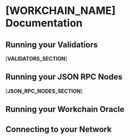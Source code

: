 # [__WORKCHAIN_NAME__] Documentation

## Running your Validatiors

[__VALIDATORS_SECTION__]

## Running your JSON RPC Nodes

[__JSON_RPC_NODES_SECTION__]

## Running your Workchain Oracle

## Connecting to your Network
